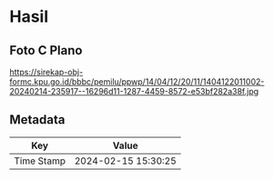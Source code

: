 # Hasil

## Foto C Plano

https://sirekap-obj-formc.kpu.go.id/bbbc/pemilu/ppwp/14/04/12/20/11/1404122011002-20240214-235917--16296d11-1287-4459-8572-e53bf282a38f.jpg


## Metadata

| Key        | Value               |
| ---------- | ------------------- |
| Time Stamp | 2024-02-15 15:30:25 |



